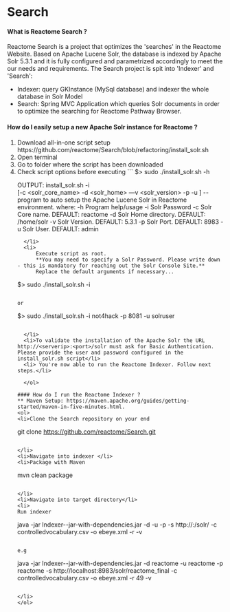 # Search
#### What is Reactome Search ?
Reactome Search is a project that optimizes the 'searches' in the Reactome Website. Based on Apache Lucene Solr, the database is indexed by Apache Solr 5.3.1 and it is fully configured and parametrized accordingly to meet the our needs and requirements.
The Search project is spit into 'Indexer' and 'Search':
  * Indexer: query GKInstance (MySql database) and indexer the whole database in Solr Model
  * Search: Spring MVC Application which queries Solr documents in order to optimize the searching for Reactome Pathway Browser.

#### How do I easily setup a new Apache Solr instance for Reactome ?
  <ol>
  <li>Download all-in-one script setup https://github.com/reactome/Search/blob/refactoring/install_solr.sh</li>
  <li>Open terminal</li>
  <li>Go to folder where the script has been downloaded</li>
  <li>Check script options before executing 
```
$> sudo ./install_solr.sh -h

OUTPUT:
install_solr.sh -i <password>  
                [-c <solr_core_name> 
                 -d <solr_home> 
                 —v <solr_version> 
                 -p <port> 
                 -u <user>] 
                 -- program to auto setup the Apache Lucene Solr in Reactome environment.
where:
    -h  Program help/usage
    -i  Solr Password
    -c  Solr Core name. DEFAULT: reactome
    -d  Solr Home directory. DEFAULT: /home/solr
    -v  Solr Version. DEFAULT: 5.3.1
    -p  Solr Port. DEFAULT: 8983
    -u  Solr User. DEFAULT: admin
```
  </li>
  <li>
      Execute script as root. 
      **You may need to specify a Solr Password. Please write down - this is mandatory for reaching out the Solr Console Site.**
      Replace the default arguments if necessary...

```
$> sudo ./install_solr.sh -i <password>
```

or

```
$> sudo ./install_solr.sh -i not4hack -p 8081 -u solruser
```

  </li>
  <li>To validate the installation of the Apache Solr the URL http://<serverip>:<port>/solr must ask for Basic Authentication. Please provide the user and password configured in the install_solr.sh script</li>
  <li> You're now able to run the Reactome Indexer. Follow next steps.</li>
  
  </ol>
  
#### How do I run the Reactome Indexer ?
** Maven Setup: https://maven.apache.org/guides/getting-started/maven-in-five-minutes.html.
<ol>
<li>Clone the Search repository on your end

```
git clone https://github.com/reactome/Search.git
```

</li>
<li>Navigate into indexer </li>
<li>Package with Maven

```
mvn clean package
```

</li>
<li>Navigate into target directory</li>
<li>
Run indexer

```
java -jar Indexer-<version>-jar-with-dependencies.jar -d <dbname> -u <dbuser> -p <dbpass> -s http://<solrurl>:<solrport>/solr/<solrcore> -c controlledvocabulary.csv -o ebeye.xml -r <reactomedata-currentversion> -v
```

e.g

```
java -jar Indexer-<version>-jar-with-dependencies.jar -d reactome -u reactome -p reactome -s http://localhost:8983/solr/reactome_final -c controlledvocabulary.csv -o ebeye.xml -r 49 -v
```

</li>
</ol>
